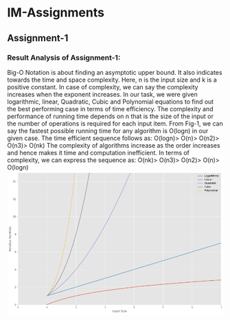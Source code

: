 # IM-Assignments
## Assignment-1
### Result Analysis of Assignment-1:
Big-O Notation is about finding an asymptotic upper bound. It also indicates towards the time and space complexity. Here, n is the input size and k is a positive constant. In case of complexity, we can say the complexity increases when the exponent increases. 
In our task, we were given logarithmic, linear, Quadratic, Cubic and Polynomial equations to find out the best performing case in terms of time efficiency. The complexity and performance of running time depends on n that is the size of the input or the number of operations is required for each input item. From Fig-1, we can say the fastest possible running time for any algorithm is O(logn) in our given case. The time efficient sequence follows as:
O(logn)> O(n)> O(n2)> O(n3)> O(nk)
The complexity of algorithms increase as the order increases and hence makes it time and computation inefficient. In terms of complexity, we can express the sequence as:
O(nk)> O(n3)> O(n2)> O(n)> O(logn)
![Result](https://github.com/Nahid015/IM-Assignments/blob/main/Assignment%201/Result.png)
